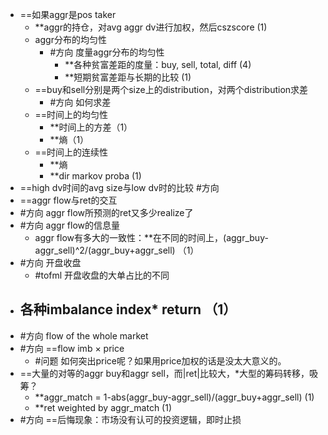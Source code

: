 - ==如果aggr是pos taker
	- **aggr的持仓，对avg aggr dv进行加权，然后cszscore (1)
	- aggr分布的均匀性
		- #方向 度量aggr分布的均匀性
			- **各种贫富差距的度量：buy, sell, total, diff (4)
			- **短期贫富差距与长期的比较 (1)
	- ==buy和sell分别是两个size上的distribution，对两个distribution求差
		- #方向 如何求差
	- ==时间上的均匀性
		- **时间上的方差（1）
		- **熵（1）
	- ==时间上的连续性
		- **熵
		- **dir markov proba (1)
- ==high dv时间的avg size与low dv时的比较 #方向 
- ==aggr flow与ret的交互
- #方向 aggr flow所预测的ret又多少realize了
- #方向 aggr flow的信息量
	- aggr flow有多大的一致性：**在不同的时间上，(aggr_buy-aggr_sell)^2/(aggr_buy+aggr_sell) （1）
- #方向 开盘收盘
	- #tofml 开盘收盘的大单占比的不同
- ## 各种imbalance index* return （1）
- #方向 flow of the whole market
- #方向 ==flow imb × price
	- #问题 如何突出price呢？如果用price加权的话是没太大意义的。
- ==大量的对等的aggr buy和aggr sell，而|ret|比较大，*大型的筹码转移，吸筹？
	- **aggr_match = 1-abs(aggr_buy-aggr_sell)/(aggr_buy+aggr_sell) (1)
	- **ret weighted by aggr_match (1)
- #方向 ==后悔现象：市场没有认可的投资逻辑，即时止损